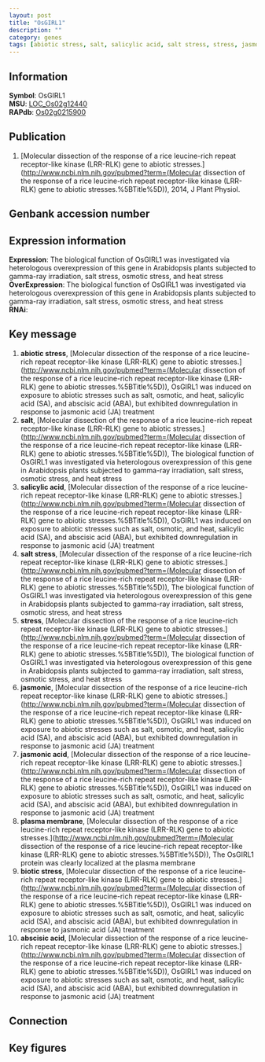 ```yaml
---
layout: post
title: "OsGIRL1"
description: ""
category: genes
tags: [abiotic stress, salt, salicylic acid, salt stress, stress, jasmonic, jasmonic acid, plasma membrane, biotic stress, abscisic acid, Gene]
---
```


## Information
__Symbol__: OsGIRL1  
__MSU__: [LOC_Os02g12440](http://rice.plantbiology.msu.edu/cgi-bin/ORF_infopage.cgi?orf=LOC_Os02g12440)  
__RAPdb__: [Os02g0215900](http://rapdb.dna.affrc.go.jp/viewer/gbrowse_details/irgsp1?name=Os02g0215900)  

## Publication
1. [Molecular dissection of the response of a rice leucine-rich repeat receptor-like kinase (LRR-RLK) gene to abiotic stresses.](http://www.ncbi.nlm.nih.gov/pubmed?term=(Molecular dissection of the response of a rice leucine-rich repeat receptor-like kinase (LRR-RLK) gene to abiotic stresses.%5BTitle%5D)), 2014, J Plant Physiol.

## Genbank accession number

## Expression information
__Expression__: The biological function of OsGIRL1 was investigated via heterologous overexpression of this gene in Arabidopsis plants subjected to gamma-ray irradiation, salt stress, osmotic stress, and heat stress  
__OverExpression__: The biological function of OsGIRL1 was investigated via heterologous overexpression of this gene in Arabidopsis plants subjected to gamma-ray irradiation, salt stress, osmotic stress, and heat stress  
__RNAi__:  

## Key message
1. __abiotic stress__, [Molecular dissection of the response of a rice leucine-rich repeat receptor-like kinase (LRR-RLK) gene to abiotic stresses.](http://www.ncbi.nlm.nih.gov/pubmed?term=(Molecular dissection of the response of a rice leucine-rich repeat receptor-like kinase (LRR-RLK) gene to abiotic stresses.%5BTitle%5D)),  OsGIRL1 was induced on exposure to abiotic stresses such as salt, osmotic, and heat, salicylic acid (SA), and abscisic acid (ABA), but exhibited downregulation in response to jasmonic acid (JA) treatment
2. __salt__, [Molecular dissection of the response of a rice leucine-rich repeat receptor-like kinase (LRR-RLK) gene to abiotic stresses.](http://www.ncbi.nlm.nih.gov/pubmed?term=(Molecular dissection of the response of a rice leucine-rich repeat receptor-like kinase (LRR-RLK) gene to abiotic stresses.%5BTitle%5D)),  The biological function of OsGIRL1 was investigated via heterologous overexpression of this gene in Arabidopsis plants subjected to gamma-ray irradiation, salt stress, osmotic stress, and heat stress
3. __salicylic acid__, [Molecular dissection of the response of a rice leucine-rich repeat receptor-like kinase (LRR-RLK) gene to abiotic stresses.](http://www.ncbi.nlm.nih.gov/pubmed?term=(Molecular dissection of the response of a rice leucine-rich repeat receptor-like kinase (LRR-RLK) gene to abiotic stresses.%5BTitle%5D)),  OsGIRL1 was induced on exposure to abiotic stresses such as salt, osmotic, and heat, salicylic acid (SA), and abscisic acid (ABA), but exhibited downregulation in response to jasmonic acid (JA) treatment
4. __salt stress__, [Molecular dissection of the response of a rice leucine-rich repeat receptor-like kinase (LRR-RLK) gene to abiotic stresses.](http://www.ncbi.nlm.nih.gov/pubmed?term=(Molecular dissection of the response of a rice leucine-rich repeat receptor-like kinase (LRR-RLK) gene to abiotic stresses.%5BTitle%5D)),  The biological function of OsGIRL1 was investigated via heterologous overexpression of this gene in Arabidopsis plants subjected to gamma-ray irradiation, salt stress, osmotic stress, and heat stress
5. __stress__, [Molecular dissection of the response of a rice leucine-rich repeat receptor-like kinase (LRR-RLK) gene to abiotic stresses.](http://www.ncbi.nlm.nih.gov/pubmed?term=(Molecular dissection of the response of a rice leucine-rich repeat receptor-like kinase (LRR-RLK) gene to abiotic stresses.%5BTitle%5D)),  The biological function of OsGIRL1 was investigated via heterologous overexpression of this gene in Arabidopsis plants subjected to gamma-ray irradiation, salt stress, osmotic stress, and heat stress
6. __jasmonic__, [Molecular dissection of the response of a rice leucine-rich repeat receptor-like kinase (LRR-RLK) gene to abiotic stresses.](http://www.ncbi.nlm.nih.gov/pubmed?term=(Molecular dissection of the response of a rice leucine-rich repeat receptor-like kinase (LRR-RLK) gene to abiotic stresses.%5BTitle%5D)),  OsGIRL1 was induced on exposure to abiotic stresses such as salt, osmotic, and heat, salicylic acid (SA), and abscisic acid (ABA), but exhibited downregulation in response to jasmonic acid (JA) treatment
7. __jasmonic acid__, [Molecular dissection of the response of a rice leucine-rich repeat receptor-like kinase (LRR-RLK) gene to abiotic stresses.](http://www.ncbi.nlm.nih.gov/pubmed?term=(Molecular dissection of the response of a rice leucine-rich repeat receptor-like kinase (LRR-RLK) gene to abiotic stresses.%5BTitle%5D)),  OsGIRL1 was induced on exposure to abiotic stresses such as salt, osmotic, and heat, salicylic acid (SA), and abscisic acid (ABA), but exhibited downregulation in response to jasmonic acid (JA) treatment
8. __plasma membrane__, [Molecular dissection of the response of a rice leucine-rich repeat receptor-like kinase (LRR-RLK) gene to abiotic stresses.](http://www.ncbi.nlm.nih.gov/pubmed?term=(Molecular dissection of the response of a rice leucine-rich repeat receptor-like kinase (LRR-RLK) gene to abiotic stresses.%5BTitle%5D)),  The OsGIRL1 protein was clearly localized at the plasma membrane
9. __biotic stress__, [Molecular dissection of the response of a rice leucine-rich repeat receptor-like kinase (LRR-RLK) gene to abiotic stresses.](http://www.ncbi.nlm.nih.gov/pubmed?term=(Molecular dissection of the response of a rice leucine-rich repeat receptor-like kinase (LRR-RLK) gene to abiotic stresses.%5BTitle%5D)),  OsGIRL1 was induced on exposure to abiotic stresses such as salt, osmotic, and heat, salicylic acid (SA), and abscisic acid (ABA), but exhibited downregulation in response to jasmonic acid (JA) treatment
10. __abscisic acid__, [Molecular dissection of the response of a rice leucine-rich repeat receptor-like kinase (LRR-RLK) gene to abiotic stresses.](http://www.ncbi.nlm.nih.gov/pubmed?term=(Molecular dissection of the response of a rice leucine-rich repeat receptor-like kinase (LRR-RLK) gene to abiotic stresses.%5BTitle%5D)),  OsGIRL1 was induced on exposure to abiotic stresses such as salt, osmotic, and heat, salicylic acid (SA), and abscisic acid (ABA), but exhibited downregulation in response to jasmonic acid (JA) treatment

## Connection

## Key figures



